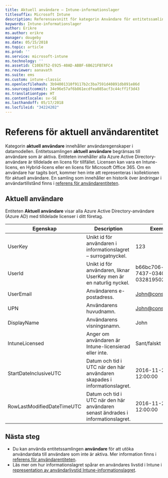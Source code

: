 ```yaml
---
title: Aktuell användare – Intune-informationslager
titlesuffix: Microsoft Intune
description: Referensavsnitt för kategorin Användare för entitetssamlingar i API:t för Intune-informationslager.
keywords: Intune-informationslager
author: Erikre
ms.author: erikre
manager: dougeby
ms.date: 05/15/2018
ms.topic: article
ms.prod: ''
ms.service: microsoft-intune
ms.technology: ''
ms.assetid: C10E6752-E925-40AD-ABBF-6B621FB7AFC4
ms.reviewer: aanavath
ms.suite: ems
ms.custom: intune-classic
ms.openlocfilehash: 3b94001310f9117b2c3ba7591d40891db891e86d
ms.sourcegitcommit: 34e96e57af6b861ecdfea085acf3c44cff1f3d43
ms.translationtype: HT
ms.contentlocale: sv-SE
ms.lasthandoff: 05/17/2018
ms.locfileid: "34224202"
---
```

# <a name="reference-for-current-user-entity"></a>Referens för aktuell användarentitet

Kategorin **aktuell användare** innehåller användaregenskaper i datamodellen. Entitetssamlingen **aktuell användare** begränsas till användare som är aktiva. Entiteten innehåller alla Azure Active Directory-användare är tilldelade en licens för tillfället. Licensen kan vara en Intune-licens, en Hybrid-licens eller en licens för Microsoft Office 365. Om en användare har tagits bort, kommer hen inte att representeras i kollektionen för aktuell användare. En samling som innehåller en historik över ändringar i användartillstånd finns i [referens för användarentiteten](reports-ref-user.md).


## <a name="current-user"></a>Aktuell användare

Entiteten **Aktuell användare** visar alla Azure Active Directory-användare (Azure AD) med tilldelade licenser i ditt företag.

| Egenskap  | Description | Exempel |
|---------|------------|--------|
| UserKey |Unikt id för användaren i informationslagret – surrogatnyckel. |123 |
| UserId |Unikt id för användaren, liknar UserKey men är en naturlig nyckel. |b66bc706-ffff-7437-0340-032819502773 |
| UserEmail |Användarens e-postadress. |John@constoso.com |
| UPN | Användarens huvudnamn. | John@constoso.com |
| DisplayName |Användarens visningsnamn. |John |
| IntuneLicensed |Anger om användaren är Intune-licensierad eller inte. |Sant/falskt |
| StartDateInclusiveUTC |Datum och tid i UTC när den här användaren skapades i informationslagret. |2016-11-23 12:00:00 |
| RowLastModifiedDateTimeUTC |Datum och tid i UTC när den här användaren senast ändrades i informationslagret. |2016-11-23 12:00:00 |

## <a name="next-steps"></a>Nästa steg
 - Du kan använda entitetssamlingen **användare** för att utöka användardata till användare som inte är aktiva. Mer information finns i [referens för användarentiteten](reports-ref-user.md).
 - Läs mer om hur informationslagret spårar en användares livstid i Intune i [representation av användarlivstid Intune-informationslagret](reports-ref-user-timeline.md).
